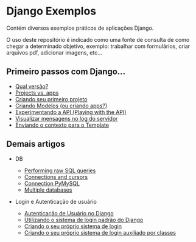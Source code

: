 Django Exemplos
===

Contém diversos exemplos práticos de aplicações Django.

O uso deste repositório é indicado como uma fonte de consulta de como chegar a determinado objetivo, exemplo:
trabalhar com formulários, criar arquivos pdf, adicionar imagens, etc...



Primeiro passos com Django...
---

- [Qual versão?](qual-versao.md)
- [Projects vs. apps](projects-vs-apps.md)
- [Criando seu primeiro projeto](criando-um-projeto.md)
- [Criando Modelos (ou criando apps?)](criando-modelos.md)
- [Experimentando a API (Playing with the API)](experimentando-api-terminal.md)
- [Visualizar mensagens no log do servidor](visualizar-mensagens-no-log.md)
- [Enviando o contexto para o Template](enviando-contexto.md)



Demais artigos
---

+ DB
  - [Performing raw SQL queries](db/raw-query.md)
  - [Connections and cursors](db/connections-and-cursors.md)
  - [Connection PyMySQL](db/connection-pymysql.md)
  - [Multiple databases](db/multiple-databases.md)

+ Login e Autenticação de usuário

  - [Autenticação de Usuário no Django](autenticacao-de-usuario.md)
  - [Utilizando o sistema de login padrão do Django](login/login-padrao.md)
  - [Criando o seu próprio sistema de login](login/login-proprio.md)
  - [Criando o seu próprio sistema de login auxiliado por classes](login/login-classes.md)
